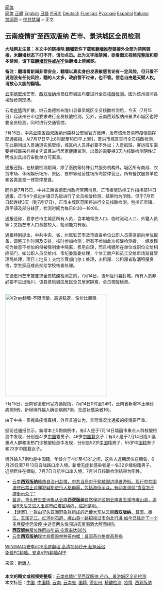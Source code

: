  <!-- 面包屑导航 --> <div class="breadcrumb"><!-- GTranslate: https://gtranslate.io/ -->  <div class="switcher notranslate">  <div class="selected">  <a href="#" onclick="return false;"> 简体</a>  </div>  <div class="option">  <a href="https://www.bannedbook.org" onclick="doGTranslate('zh-CN|zh-CN');jQuery('div.switcher div.selected a').html(jQuery(this).html());return false;" title="简体中文" class="nturl selected"> 简体</a>  <a href="https://www.bannedbook.org/zh-tw/" onclick="doGTranslate('zh-CN|zh-TW');jQuery('div.switcher div.selected a').html(jQuery(this).html());return false;" title="繁體中文" class="nturl"> 正體</a>  <a href="https://www.bannedbook.org/en/" onclick="doGTranslate('zh-CN|en');jQuery('div.switcher div.selected a').html(jQuery(this).html());return false;" title="English" class="nturl"> English</a>  <a href="https://www.bannedbook.org/ja/" onclick="doGTranslate('zh-CN|ja');jQuery('div.switcher div.selected a').html(jQuery(this).html());return false;" title="日本語" class="nturl"> 日語</a>  <a href="https://www.bannedbook.org/ko/" onclick="doGTranslate('zh-CN|ko');jQuery('div.switcher div.selected a').html(jQuery(this).html());return false;" title="한국어" class="nturl"> 한국어</a>  <a href="https://www.bannedbook.org/de/" onclick="doGTranslate('zh-CN|de');jQuery('div.switcher div.selected a').html(jQuery(this).html());return false;" title="Deutsch" class="nturl"> Deutsch</a>  <a href="https://www.bannedbook.org/fr/" onclick="doGTranslate('zh-CN|fr');jQuery('div.switcher div.selected a').html(jQuery(this).html());return false;" title="Français" class="nturl"> Français</a>  <a href="https://www.bannedbook.org/ru/" onclick="doGTranslate('zh-CN|ru');jQuery('div.switcher div.selected a').html(jQuery(this).html());return false;" title="Русский" class="nturl"> Русский</a>  <a href="https://www.bannedbook.org/es/" onclick="doGTranslate('zh-CN|es');jQuery('div.switcher div.selected a').html(jQuery(this).html());return false;" title="Español" class="nturl"> Español</a>  <a href="https://www.bannedbook.org/it/" onclick="doGTranslate('zh-CN|it');jQuery('div.switcher div.selected a').html(jQuery(this).html());return false;" title="Italiano" class="nturl"> Italiano</a>  </div>  </div>      <div class='breadcrumb-sub'><!-- Breadcrumb NavXT 6.3.0 --> <a href="https://www.bannedbook.org/" class="home">禁闻网</a> &gt; <a href="https://www.bannedbook.org/bnews/cbnews/" class="category">中共禁闻</a> &gt; 正文</div></div><h2>云南疫情扩至西双版纳 芒市、景洪城区全员检测</h2> <p class="notice"><b>大陆网友注意：本文中的链接除 <a href="https://github.com/bannedbook/fanqiang" >翻墙</a>软件下载和<a href="https://github.com/killgcd/justmysocks/blob/master/README.md">翻墙推荐</a>链接外全部为禁网链接，未翻墙状态下打不开，请勿点击。此为文字版禁闻，欲看图文视频完整版和更多禁闻，请下载<a href="https://github.com/bannedbook/fanqiang">翻墙软件或APP</a>后翻墙上禁闻网。</p><p>备注：翻墙看新闻非常安全，翻墙以真实身份发表敏感言论有一定风险，但只看不说则没有任何风险，翻的人太多，政府管不过来，也不管。信息自由是天赋人权，请放心大胆的翻墙。</b></p>  <div class="entry"> <p id="conimg"><a href="https://www.bannedbook.org/bnews/tag/%e4%ba%91%e5%8d%97/" class="st_tag internal_tag" rel="tag" title="标签 云南 下的日志">云南</a><a href="https://www.bannedbook.org/bnews/tag/%E5%BE%B7%E5%AE%8F%E5%B7%9E/" class="st_tag internal_tag" rel="tag" title="标签 德宏州 下的日志">德宏州</a>芒市、<a href="https://www.bannedbook.org/bnews/tag/%E8%A5%BF%E5%8F%8C%E7%89%88%E7%BA%B3/" class="st_tag internal_tag" rel="tag" title="标签 西双版纳 下的日志">西双版纳</a>州景红市城区均要进行全员<a href="https://www.bannedbook.org/bnews/tag/%E6%A0%B8%E9%85%B8%E6%A3%80%E6%B5%8B/" class="st_tag internal_tag" rel="tag" title="标签 核酸检测 下的日志">核酸检测</a>。图为该州梁河县核酸检测现场。</p> <p>云南<a href="https://www.bannedbook.org/bnews/tag/%E7%96%AB%E6%83%85/" class="st_tag internal_tag" rel="tag" title="标签 疫情 下的日志">疫情</a>再扩散，继云南德宏州陇川县章凤城区全员核酸检测后，今天（7月15日）起该州芒市也要求进行全员核酸检测。另外，云南西双版纳州景洪市城区也将要全员检测，同时进行交通管控。</p> <p>7月15日，中共<a href="https://www.bannedbook.org/bnews/tag/%E4%BA%91%E5%8D%97%E7%9C%81/" class="st_tag internal_tag" rel="tag" title="标签 云南省 下的日志">云南省</a>西双版纳州森林公安局官方微博，发布该州景洪市疫情指挥部通报指，从7月17日早上8时起至18日早上8时，景洪市城区实行全员核酸检测，在此期间出入景通道实施管控，城区内人员非必要不外出；入景航班、客运班车需要持核酸采样相关凭证且进行居家健康监测，出景的需要持3天内核酸检测阴性证明或出具出行审批单方可离景。</p>  <p>通报还指，在核酸检测期间，除了医院等特殊公共服务机构外，城区所有商超、农贸市场、休闲娱乐场所、景区、夜市等经营性场所均暂停营业，所有餐饮服务单位和各类食堂一律暂停堂食。</p> <p>同样是7月15日，中共云南省德宏州政府官网消息，芒市疫情防控工作指挥部14日通报，芒市4个抵边乡镇已先后进行了全员核酸检测，结果均为阴性，但于7月15日起连续3天（到7月17日），芒市主城区范围将进行全员核酸检测，包括芒市镇、风平镇及部分辖区，检测时间为每日8:30—18:00。</p> <p>通报还称，要求芒市主城区所有人员，含本地常住人口、临时流动人口、外籍人员等；又指芒市人口基数较大，检测能力有限。</p>  <p>通报特别提出，中共中央、省、州属驻芒市及市直各单位公职人员需提前向单位报备，调整工作时间及安排，按时参加检测；所有不参加此次核酸检测者，一经发现视为故意不参加的将被强制集中隔离，费用自理，而且根据所在单位或职位交给相应部门。如公职人员交给州、市纪委监委处理，个体工商户和员工交给市场监督管理局处理，项目工地员工交给监管部门停工处理，出租房、公租房者取消租房资格，学生家庭成员交给学校核查处理。</p> <p>在德宏州芒市被要求全员核酸检测之前，7月14日，该州陇川县封城，所有人员非必要不进出陇川，该县章凤城区居民全员居家隔离、全员核酸检测。</p> <p><br/><a href="https://github.com/bannedbook/fanqiang/wiki/V2ray%E6%9C%BA%E5%9C%BA"><img src="https://raw.githubusercontent.com/bannedbook/fanqiang/master/v2ss/images/v2free.jpg" width="336" alt="V2ray翻墙-不限流量、高速稳定、性价比超强"></a><br/></p>  <p>7月15日，云南省德宏州官方通报指，7月14日0时至24时，云南省新增本土确诊病例5例，新增境外输入确诊病例7例、无症状感染者1例。</p> <p>由于中共一贯掩盖疫情真相，外界普遍认为，实际情况比通报的疫情要严重。</p> <p>据前述通报显示，新增本土5例病例中，有2人是于7月14日瑞丽市重点人群核酸检测中发现，分别是41岁<span class='wp_keywordlink_affiliate'><a href="https://www.bannedbook.org/" title="中国" target="_blank">中国</a></span>籍男子，49岁<a href="https://www.bannedbook.org/bnews/tag/%E4%B8%AD%E5%9B%BD%E7%B1%8D/" class="st_tag internal_tag" rel="tag" title="标签 中国籍 下的日志">中国籍</a>女子；有3人是于7月14日陇川县重点人群和发热门诊核酸检测中发现，分别是52岁<a href="https://www.bannedbook.org/bnews/tag/%E4%B8%AD%E5%9B%BD/" class="st_tag internal_tag" rel="tag" title="标签 中国 下的日志">中国</a>籍男子、55岁中<a href="https://www.bannedbook.org/bnews/tag/%E5%9B%BD%E7%B1%8D/" class="st_tag internal_tag" rel="tag" title="标签 国籍 下的日志">国籍</a>男子和23岁中国籍女子。</p>  <p>境外输入7例均是中国籍，年龄介于4岁至43岁之间，这些人近期居住在缅甸，6月29日至7月13日自陆路口岸入境。新增无症状感染者是一名32岁缅甸籍男子，近期居住在缅甸，7月7日自航空口岸入境，7月14日核酸检测结果为阳性。</p> <ul class='op-related-articles' title='相关阅读'> <li><a href='https://www.bannedbook.org/bnews/bannedvideo/20210709/1583720.html' target='_blank'>云南<b>西双版纳</b>傣族自治州勐腊，中共当局对于偷越国边境者游街。现行中共国法律已禁止对罪犯疑犯进行人格侮辱，包括游街示众。有网友调侃“贪官怎不游街示众？”</a></li> <li><a href='https://www.bannedbook.org/bnews/bannedvideo/20210530/1556716.html' target='_blank'>最近，15头野生亚洲象从云南<b>西双版纳</b>自然保护区到云南省玉溪市峨山县，逗留6天后又进入玉溪市红塔区境内，临近昆明。</a></li> <li><a href='https://www.bannedbook.org/bnews/bannedvideo/20210530/1556343.html' target='_blank'>【谜案】一群由17头亚洲野象群组成的迁徙大军从云南<b>西双版纳</b>、普洱、墨江、玉溪元江、红河州石屏、峨山县一路招摇过市向北行进  如今已经走了一个多月脚步仍没停  中途有两头像闯进农家喝酒大醉而掉队</a></li> <li><a href='https://www.bannedbook.org/bnews/cbnews/20210428/1535516.html' target='_blank'><b>西双版纳</b>房价跌回四年前 空置率达80%</a></li> <li><a href='https://www.bannedbook.org/bnews/baitai/20210409/1522943.html' target='_blank'>云南<b>西双版纳</b>现大规模毁林种茶内媒：普洱茶价格虚高惹祸</a></li> </ul> <p class="texttj"> <a href="https://github.com/bannedbook/fanqiang/wiki/V2ray%E6%9C%BA%E5%9C%BA" target="_blank">WIN/MAC/安卓/iOS高速翻墙:高清视频秒开,超低延迟</a><br/> <a href="https://github.com/bannedbook/fanqiang/wiki/%E7%A6%81%E9%97%BB%E7%BD%91%E5%AE%89%E5%8D%93%E7%BF%BB%E5%A2%99%E6%96%B0%E9%97%BBAPP" target="_blank">免费PC翻墙、安卓VPN翻墙APP</a></p><p> 来源：<span class='wp_keywordlink_affiliate'><a href="https://www.ntdtv.com/" title="新唐人">新唐人</a></span> </p><a name='sharetosocial'></a>  <div style="margin-bottom:5px;padding-bottom:5px;clear:both"> <div id="archive-pix-1" class="banner-ads"> <!-- AuctionX Display platform tag START --> <div id="26318x728x90x621x_ADSLOT2" clicktrack="%%CLICK_URL_ESC%%"></div> <!-- AuctionX Display platform tag END --> </div> <div id="archive-pix-2" class="banner-ads"> <!-- AuctionX Display platform tag START --> <div id="26315x300x250x621x_ADSLOT2" clicktrack="%%CLICK_URL_ESC%%"></div> <!-- AuctionX Display platform tag END --> </div> </div>    <div id="archive-pix-1" class="banner-ads"> <!-- AuctionX Display platform tag START --> <div id="26318x728x90x621x_ADSLOT3" clicktrack="%%CLICK_URL_ESC%%"></div> <!-- AuctionX Display platform tag END --> </div> <div><b>本文的图文或视频完整版</b>：<a href='https://www.bannedbook.org/bnews/cbnews/20210715/1587673.html'>云南疫情扩至西双版纳 芒市、景洪城区全员检测</a></div>  </div><!--END ENTRY--> <div class="postfooter"> <div>本文标签：<a href="https://www.bannedbook.org/bnews/tag/%E4%B8%AD%E5%9B%BD/" rel="tag">中国</a>, <a href="https://www.bannedbook.org/bnews/tag/%E4%B8%AD%E5%9B%BD%E7%B1%8D/" rel="tag">中国籍</a>, <a href="https://www.bannedbook.org/bnews/tag/%e4%ba%91%e5%8d%97/" rel="tag">云南</a>, <a href="https://www.bannedbook.org/bnews/tag/%E4%BA%91%E5%8D%97%E7%9C%81/" rel="tag">云南省</a>, <a href="https://www.bannedbook.org/bnews/tag/%E5%9B%BD%E7%B1%8D/" rel="tag">国籍</a>, <a href="https://www.bannedbook.org/bnews/tag/%E5%BE%B7%E5%AE%8F%E5%B7%9E/" rel="tag">德宏州</a>, <a href="https://www.bannedbook.org/bnews/tag/%E6%A0%B8%E9%85%B8%E6%A3%80%E6%B5%8B/" rel="tag">核酸检测</a>, <a href="https://www.bannedbook.org/bnews/tag/%E7%96%AB%E6%83%85/" rel="tag">疫情</a>, <a href="https://www.bannedbook.org/bnews/tag/%E8%A5%BF%E5%8F%8C%E7%89%88%E7%BA%B3/" rel="tag">西双版纳</a></div>  </div><!--END POSTFOOTER--> 